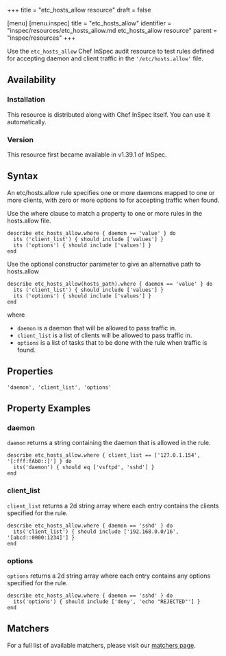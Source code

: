 +++
title = "etc_hosts_allow resource"
draft = false

[menu]
  [menu.inspec]
    title = "etc_hosts_allow"
    identifier = "inspec/resources/etc_hosts_allow.md etc_hosts_allow resource"
    parent = "inspec/resources"
+++


Use the `etc_hosts_allow` Chef InSpec audit resource to test rules defined for accepting daemon and client traffic in the `'/etc/hosts.allow'` file.


## Availability

### Installation

This resource is distributed along with Chef InSpec itself. You can use it automatically.

### Version

This resource first became available in v1.39.1 of InSpec.

## Syntax

An etc/hosts.allow rule specifies one or more daemons mapped to one or more clients, with zero or more options to for accepting traffic when found.

Use the where clause to match a property to one or more rules in the hosts.allow file.

    describe etc_hosts_allow.where { daemon == 'value' } do
      its ('client_list') { should include ['values'] }
      its ('options') { should include ['values'] }
    end

Use the optional constructor parameter to give an alternative path to hosts.allow

    describe etc_hosts_allow(hosts_path).where { daemon == 'value' } do
      its ('client_list') { should include ['values'] }
      its ('options') { should include ['values'] }
    end

where

* `daemon` is a daemon that will be allowed to pass traffic in.
* `client_list` is a list of clients will be allowed to pass traffic in.
* `options` is a list of tasks that to be done with the rule when traffic is found.


## Properties

    'daemon', 'client_list', 'options'


## Property Examples

### daemon

`daemon` returns a string containing the daemon that is allowed in the rule.

    describe etc_hosts_allow.where { client_list == ['127.0.1.154',  '[:fff:fAb0::]'] } do
      its('daemon') { should eq ['vsftpd', 'sshd'] }
    end

### client_list

`client_list` returns a 2d string array where each entry contains the clients specified for the rule.

    describe etc_hosts_allow.where { daemon == 'sshd' } do
      its('client_list') { should include ['192.168.0.0/16', '[abcd::0000:1234]'] }
    end

### options

`options` returns a 2d string array where each entry contains any options specified for the rule.

    describe etc_hosts_allow.where { daemon == 'sshd' } do
      its('options') { should include ['deny', 'echo "REJECTED"'] }
    end


## Matchers

For a full list of available matchers, please visit our [matchers page](https://www.inspec.io/docs/reference/matchers/).
